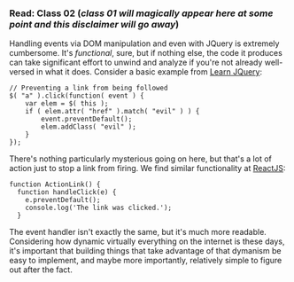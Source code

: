 ### Read: Class 02 (_class 01 will magically appear here at some point and this disclaimer will go away_)
Handling events via DOM manipulation and even with JQuery is extremely cumbersome. It's _functional_, sure, but if nothing else, the code it produces can take significant effort to unwind and analyze if you're not already well-versed in what it does. Consider a basic example from [Learn JQuery](https://learn.jquery.com/events/inside-event-handling-function/): 

```
// Preventing a link from being followed
$( "a" ).click(function( event ) {
    var elem = $( this );
    if ( elem.attr( "href" ).match( "evil" ) ) {
        event.preventDefault();
        elem.addClass( "evil" );
    }
});
```

There's nothing particularly mysterious going on here, but that's a lot of action just to stop a link from firing. We find similar functionality at [ReactJS](https://reactjs.org/docs/handling-events.html):
```
function ActionLink() {
  function handleClick(e) {
    e.preventDefault();
    console.log('The link was clicked.');
  }
  ```
  
  The event handler isn't exactly the same, but it's much more readable. Considering how dynamic virtually everything on the internet is these days, it's important that building things that take advantage of that dymanism be easy to implement, and maybe more importantly, relatively simple to figure out after the fact. 
